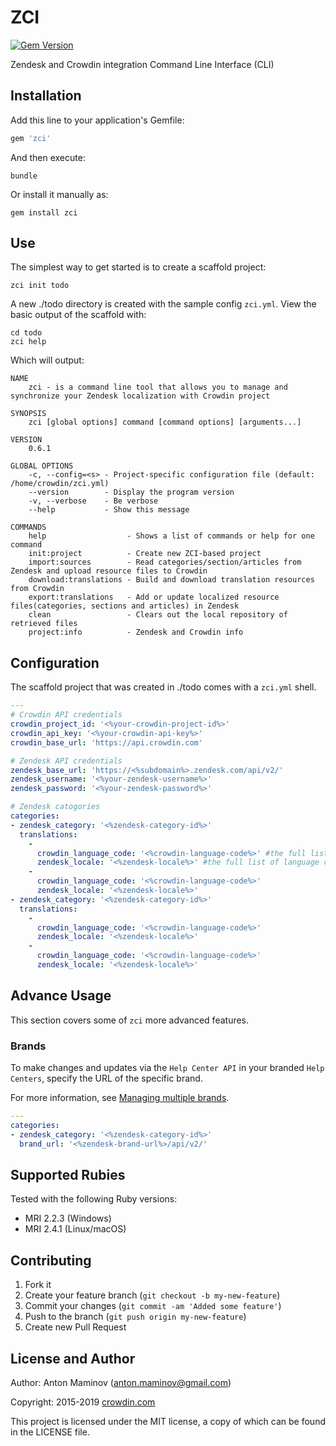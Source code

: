 # ZCI

[![Gem Version](http://img.shields.io/gem/v/zci.svg?style=flat)](http://rubygems.org/gems/zci)

Zendesk and Crowdin integration Command Line Interface (CLI)

## Installation

Add this line to your application's Gemfile:

```ruby
gem 'zci'
```

And then execute:

```console
bundle
```

Or install it manually as:

```console
gem install zci
```

## Use

The simplest way to get started is to create a scaffold project:

```console
zci init todo
```

A new ./todo directory is created with the sample config `zci.yml`. View the basic output of the scaffold with:

```console
cd todo
zci help
```

Which will output:

```console
NAME
    zci - is a command line tool that allows you to manage and synchronize your Zendesk localization with Crowdin project

SYNOPSIS
    zci [global options] command [command options] [arguments...]

VERSION
    0.6.1

GLOBAL OPTIONS
    -c, --config=<s> - Project-specific configuration file (default: /home/crowdin/zci.yml)
    --version        - Display the program version
    -v, --verbose    - Be verbose
    --help           - Show this message

COMMANDS
    help                  - Shows a list of commands or help for one command
    init:project          - Create new ZCI-based project
    import:sources        - Read categories/section/articles from Zendesk and upload resource files to Crowdin
    download:translations - Build and download translation resources from Crowdin
    export:translations   - Add or update localized resource files(categories, sections and articles) in Zendesk
    clean                 - Clears out the local repository of retrieved files
    project:info          - Zendesk and Crowdin info
```

## Configuration

The scaffold project that was created in ./todo comes with a `zci.yml` shell.

```yaml
---
# Crowdin API credentials
crowdin_project_id: '<%your-crowdin-project-id%>'
crowdin_api_key: '<%your-crowdin-api-key%>'
crowdin_base_url: 'https://api.crowdin.com'

# Zendesk API credentials
zendesk_base_url: 'https://<%subdomain%>.zendesk.com/api/v2/'
zendesk_username: '<%your-zendesk-username%>'
zendesk_password: '<%your-zendesk-password%>'

# Zendesk catogories
categories:
- zendesk_category: '<%zendesk-category-id%>'
  translations:
    -
      crowdin_language_code: '<%crowdin-language-code%>' #the full list of language codes: https://support.crowdin.com/api/language-codes/
      zendesk_locale: '<%zendesk-locale%>' #the full list of language codes: https://support.zendesk.com/hc/en-us/articles/203761906-Language-codes-for-Zendesk-supported-languages
    -
      crowdin_language_code: '<%crowdin-language-code%>'
      zendesk_locale: '<%zendesk-locale%>'
- zendesk_category: '<%zendesk-category-id%>'
  translations:
    -
      crowdin_language_code: '<%crowdin-language-code%>'
      zendesk_locale: '<%zendesk-locale%>'
    -
      crowdin_language_code: '<%crowdin-language-code%>'
      zendesk_locale: '<%zendesk-locale%>'
```

## Advance Usage

This section covers some of `zci` more advanced features.

### Brands

To make changes and updates via the `Help Center API` in your branded `Help Centers`, specify the URL of the specific brand.

For more information, see [Managing multiple brands](https://support.zendesk.com/hc/en-us/articles/204577973-Managing-multiple-brands-Professional-Add-on-and-Enterprise-).

```yaml
---
categories:
- zendesk_category: '<%zendesk-category-id%>'
  brand_url: '<%zendesk-brand-url%>/api/v2/'
```

## Supported Rubies

Tested with the following Ruby versions:

- MRI 2.2.3 (Windows)
- MRI 2.4.1 (Linux/macOS)

## Contributing

1. Fork it
2. Create your feature branch (`git checkout -b my-new-feature`)
3. Commit your changes (`git commit -am 'Added some feature'`)
4. Push to the branch (`git push origin my-new-feature`)
5. Create new Pull Request

## License and Author

Author: Anton Maminov (anton.maminov@gmail.com)

Copyright: 2015-2019 [crowdin.com](http://crowdin.com/)

This project is licensed under the MIT license, a copy of which can be found in the LICENSE file.
